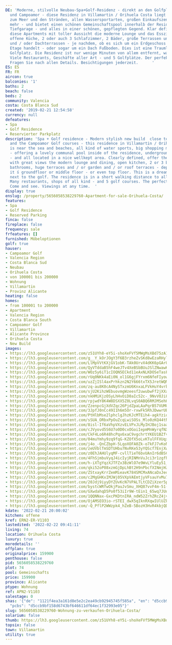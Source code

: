 ```yaml
---
DE: 'Moderne, stilvolle Neubau-Spa+Golf-Residenz - direkt an den Golfplätzen von Vilamartin
  und Campoamor - diese Residenz in Villamartin / Orihuela Costa liegt ebenfalls nahe
  zum Meer und den Stränden, allen Wassersportarten, großen Einkaufszentren und vielem
  mehr - und bietet einen schönen Gemeinschaftspool innerhalb der Residenz, inklusive
  Tiefgarage - und alles in einer schönen, gepflegten Gegend. Klar definiert, bieten
  diese Apartments mit toller Aussicht die moderne Lounge und das Esszimmer, eine
  offene Küche, 2 oder auch 3 Schlafzimmer, 2 Bäder, große Terrassen und / oder Garten-
  und / oder Dachterrassen - je nachdem, ob es sich um ein Erdgeschoss oder eine mittlere
  Etage handelt - oder sogar um ein Dach Fußboden. Dies ist eine Traumlage neben dem
  Golfplatz. Die Residenz ist nur wenige Minuten von allem entfernt, was Sie benötigen:
  Viele Restaurants, Geschäfte aller Art - und 5 Golfplätze. Der perfekte Urlaubsort.
  Fragen Sie nach allen Details. Besichtigungen jederzeit.      '
ES: ES
FR: FR
aircon: true
balconies: '1'
baths: 2
beach: false
beds: 2
community: Valencia
costa: Costa Blanca Sud
created: '2019-02-21 12:54:58'
currency: null
defeatures:
- Spa
- Golf Residence
- Reservierter Parkplatz
description: 'Spa + Golf residence - Modern stylish new build  close to the Villamartin
  and the Campoamor Golf courses - this residence in Villamartin / Orihuela Costa
  is near the sea and beaches, all kind of water sports, big shopping malls and more
  - offering a lovely communal pool inside of the residence, underground parking included
  - and all located in a nice wellkept area. Clearly defined, offer these apartments
  with great views the modern lounge and dining, open kitchen, 2 or 3 bedrooms, 2
  bathrooms, huge terraces and / or garden and / or roof terraces - depending whether
  it ́s groundfloor or middle floor - or even top floor. This is a dream location
  next to the golf. The residence is in a short walking distance to all you may need:
  Many restaurants, shops of all kind - and 5 golf courses. The perfect holiday location.
  Come and see. Viewings at any time.  '
display: true
enslug: /property/5656058538229760-Apartment-for-sale-Orihuela-Costa/
features:
- Spa
- Golf Residence
- Reserved Parking
finca: false
fireplace: false
frequency: sale
frfeatures: []
furnished: Möbeloptionen
golf: true
hauser:
- Campoamor Golf
- Valencia Region
- Costa Blanca Sud
- Neubau
- Orihuela Costa
- von 100001 bis 200000
- Wohnung
- Villamartin
- Provinz Alicante
heating: false
homes:
- from 100001 to 200000
- Apartment
- Valencia Region
- Costa Blanca South
- Campoamor Golf
- Villamartin
- Alicante Province
- Orihuela Costa
- New Build
images:
- https://lh3.googleusercontent.com/z51UYh8-eY5i-shoXeFVf5MWgMsXBd75zA1zAtMyRmTl-SqPzHpuzeUrZ2scPxQ7Rb7mPlB5eeW3aObU-_o=w640-rj-e30-l100
- https://lh3.googleusercontent.com/g__Y_kOrJOgY3f6B3rzheZvSKd8wEzaRHyl68e8VlgMWvvG-vJ7V32ySUWig_YyKJtBDUTCtIKgAMxsyzwm1Hw=w640-rj-e30-l100
- https://lh3.googleusercontent.com/LlMpVVtKXjGV1obK-TAk0UrvX4dKK6pGArU-p-xX0WaYvkuuLrYp7BPfUMs13D1_ClbtIzf-uMLgx_CxCaY2=w640-rj-e30-l100
- https://lh3.googleusercontent.com/QyVTddaB5hF4weJTv4XeBSbBUuJSlZNwawKzujKzc0MnWk7vs-NXFtF1SgTuJiPrwRL93eLN4khcCDzW8S7f=w640-rj-e30-l100
- https://lh3.googleusercontent.com/WOz5y6iT1cIOQN5ECkd11eAxNLKDOSeTasF3UpMZJTsU3kjI9eIYCMG2JTfTkV9xXAct0LyHw7PpGDSNgfUL0A=w640-rj-e30-l100
- https://lh3.googleusercontent.com/rUq0NKk4aEi0N_ol1G6gjFYrxm6NfeFIyowOLpLhwbQbKZuhmxFQdFHPleWpoR1X8z-Nz7YlF1_hGZawAAQ=w640-rj-e30-l100
- https://lh3.googleusercontent.com/uzZjISl4axPrhkzn2N2Y666txTX5JretWQMC7lCDjp8MWkf8ROdilyxY0YnK9xcAqHBGSGgslNYWJmw3AcaI=w640-rj-e30-l100
- https://lh3.googleusercontent.com/zq-au8K0cA4NySTxzmU6KnxaLFVkHuY4vrb_J39epzHq7psM6B4gJrEkx2qnhLANVcOFzVLDyq5byypxMY18-A=w640-rj-e30-l100
- https://lh3.googleusercontent.com/sjU2KihzWEbuovmgWzeesf2uwubwFf2jXXaGa2mWq-iyz0BqBGcl0-CcAz-7CfZkd0Wg3FWCbuWP7ek97mfQ=w640-rj-e30-l100
- https://lh3.googleusercontent.com/nkHMiKjzOSyLhHvOiD0aIc52c-_9NvVOJi899akCwejcO9Qr0oHNwD_dCHGs1CFUeNv2tfdQJGDjTo2XtVwt_A=w640-rj-e30-l100
- https://lh3.googleusercontent.com/rpjwdY8K4W8DSXX5Z0LvqS0ABQ6RMJMSehH52hhTuUOACVysVOivje6IVw2lQO0Ice05mpdqsXiwtua5oWPo=w640-rj-e30-l100
- https://lh3.googleusercontent.com/ZzenpcGjXdVZqc26PjdZpaLAaPqrB57VUMU3gLoqqWtu6bCMI-qi58jPXJICa3Abfz-hAdvp79B9WACTY8tO=w640-rj-e30-l100
- https://lh3.googleusercontent.com/3JpfJ0nCc49I1h6m5Or-rxwFk5RhJDwwrUBQBPV6pUMbklFTTNLvs1BoSVOCoaR12Q8M7r38T0ylXEIiKGWVtg=w640-rj-e30-l100
- https://lh3.googleusercontent.com/PtHlbMse2lphclgJhzKJcMTEih4-agkYziq4aBg93-Ix_AULsC_tlYI5s7QYESiZe4cKuga1vBZiM4JHMe4=w640-rj-e30-l100
- https://lh3.googleusercontent.com/sSUA_ORbxPpOuZcqLwiSOSs_Mlo0zKQ44tNbR5-snY5fZbeKn-tV2HpJLtqHnKmBU4FApbSNnre7Y7Ok9EI=w640-rj-e30-l100
- https://lh3.googleusercontent.com/8isl-If6aVhpVXzvELVPxJLMyIHJBoj1saa2jB9XJlF9-tvs2zzMvBi2ALodBAi1FDMujMFlBBC3NM8cLGU=w640-rj-e30-l100
- https://lh3.googleusercontent.com/cJVyovd5S6U7o0D0cxOGoiIepmMnWyrqfNXMLdNMV4Wftdrf-FZqyWt8OwS49gWzS2o-F94wOwo52cKFrSfO1g=w640-rj-e30-l100
- https://lh3.googleusercontent.com/CkF4Lo6R48hcPqx6xaC9vgchrtYKEU1BZfv9v71Tsi4w_Bmyds9KqEiP6-ONYaeof3pnPbd58cKtJNdHS_DLmw=w640-rj-e30-l100
- https://lh3.googleusercontent.com/04muYmhy9zq9fqG-KZOfX5oLvKTulFFXUqxenG7gHOd_TtXxyDCSUZPg38iX1MJq9g931PC4xuz_bHd4bA=w640-rj-e30-l100
- https://lh3.googleusercontent.com/j4o_-QnCZbpH-5LqoXOFA0Zk-o7kFJ7vKoNAdfitUdf_CBtRAXNKjrfnBEbGoXIXsonUv9E9_1hPDSiSjkNn=w640-rj-e30-l100
- https://lh3.googleusercontent.com/zeUVblTmSDTUHbu7NvRKe53yYQScf7EnjXwOU40kKoCOIyHXaNbAEwmcspGpfxKRHs_UGalrs0t5Tqbs8H6c=w640-rj-e30-l100
- https://lh3.googleusercontent.com/z0EhJAHUlyqMF-cvllTieT6bvUAnIr6dBSCc-NrQMLOLNPT1-wuBq9Eqy8qFHmK56mlneRoFWe-SReOFgJkMxg=w640-rj-e30-l100
- https://lh3.googleusercontent.com/4FhSjmbuVyqJ4icIyjRINMnVuJci3r1zgfhFyCvkgnyyp1zgUTtddURyR23EJod1cSF5sV_VMAiznm1omHK2=w640-rj-e30-l100
- https://lh3.googleusercontent.com/h-iXTgYqzXJTFZx3BzWlO7e9WvLYluEy51_NRM2TfWDLhLzcV7CR6cCgOOZh381pFxF4ZUBWnk4YnbuDaSqN-Q=w640-rj-e30-l100
- https://lh3.googleusercontent.com/qki52oP08xzmGjDpLhBt2H9nPbcfXINmjHzqCmx4bF3Jv4EGzRS7cY3A8OHLqUlnc68n07ZcBkkYmv7pCcuASw=w640-rj-e30-l100
- https://lh3.googleusercontent.com/ZStxayKrrZemMieavK784SMCMxANcaDxJedusvGXTJNORTgHgai2m93Br29tTV0rgD6y_mxDM0pvy-2ASgHqyQ=w640-rj-e30-l100
- https://lh3.googleusercontent.com/c2MgGHKxIMJWj05VXpVAEmtjyVFsauYvMu7u1mpUTB_5rlM2Ve4ojXLDPsWL8vaqBuJ5W7QtzCAEv3BRgIUj=w640-rj-e30-l100
- https://lh3.googleusercontent.com/20Jdj9iyyDYZUvKcN7VPALTLtCDZiXzer5pXXH-lO6NAVIPiPxJF96tBgU6J8qFJfAZlJ69bjE68cfMqGzs-jw=w640-rj-e30-l100
- https://lh3.googleusercontent.com/bystcWRfwOkjPauJvSmu_XHQ87vvF4m-51-a9a3AXnako2AnKhzVFQxXQscIvP4bVarSJhQjq2xhVq0Sszo=w640-rj-e30-l100
- https://lh3.googleusercontent.com/GXwdahqD5Po0f53iIr9W-tEin1_65wq7JUn3wTSSG-i_fmLuEs9NwtbyrzWCGQnA3lx8fghJtv_kY3aIkHwP2A=w640-rj-e30-l100
- https://lh3.googleusercontent.com/1QQNNax-GxcPKDtnIRA_ndW52ZrhZRcZ4jvFoyuP_Wy8Q-yOjyPIZafrFeEPzNJalEfmBNJ7-jS0MIcg90cG=w640-rj-e30-l100
- https://lh3.googleusercontent.com/OjAMSEO3io-rSTEI_dwX5qIknRXqwIUlUZkO9XfSE8Y8v1IWRc5vMDralKcuvGLLkqvZuxdVt3WBLZG3Wmk=w640-rj-e30-l100
- https://lh3.googleusercontent.com/-Q_PflP2WWzpk4_hZeB-5BozH3HvR4kbjQDvu-iiiVyX49YfM6BJaXaCQw87zKBXlMAHb4aDbbXtm0h8KmQ=w640-rj-e30-l100
kdate: '2022-02-21 20:00:02'
kitchen: offene
kref: ERN2-ER-V1103
lastedited: '2022-02-22 09:41:11'
living: 74
location: Orihuela Costa
luxury: true
moredetails: ''
offplan: true
originalprice: 159900
penthouse: false
pid: 5656058538229760
plot: 74
pool: Gemeinschafts
price: 159900
province: Alicante
ptype: Wohnung
ref: APN2-V1103
salestage: 0
shas: '{"de": "1121f4ea3a161d8e5e2c2ea49cb92945745f585a", "en": "d5ccb9bf158d6743bf646611df64ec1f32993e05",
  "pcbs": "d5ccb9bf158d6743bf646611df64ec1f32993e05"}'
slug: 5656058538229760-Wohnung-zu-verkaufen-Orihuela-Costa/
solarium: false
thumb: https://lh3.googleusercontent.com/z51UYh8-eY5i-shoXeFVf5MWgMsXBd75zA1zAtMyRmTl-SqPzHpuzeUrZ2scPxQ7Rb7mPlB5eeW3aObU-_o=w400-h240-n-rj-e30-l100
topsix: false
town: Villamartin
utility: true
---
```

